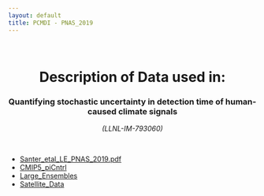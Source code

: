 ```yaml
---
layout: default
title: PCMDI - PNAS_2019
---
```


<br>
<center>
    <p>
        <h1>Description of Data used in:</h1>
        <h3>Quantifying stochastic uncertainty in detection time of human-caused climate signals</h3>
    </p>
    <p><em>(LLNL-IM-793060)</em></p>
</center>
<br>

* [Santer_etal_LE_PNAS_2019.pdf](Santer_etal_LE_PNAS_2019.pdf)
* [CMIP5_piCntrl](CMIP5_piCntrl/index.html)
* [Large_Ensembles](Large_Ensembles/index.html)
* [Satellite_Data](Satellite_Data/index.html)